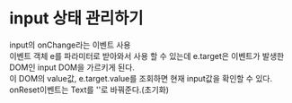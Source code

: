  # input 상태 관리하기
 input의 onChange라는 이벤트 사용  
 이벤트 객체 e를 파라미터로 받아와서 사용 할 수 있는데 e.target은 이벤트가 발생한 DOM인 input DOM을 가르키게 된다.  
 이 DOM의 value값, e.target.value를 조회하면 현재 input값을 확인할 수 있다.  
 onReset이벤트는 Text를 ''로 바꿔준다.(초기화)
